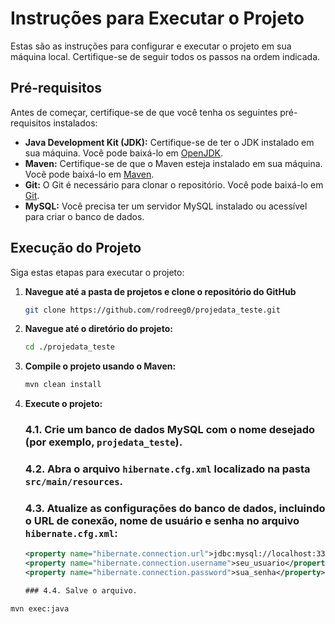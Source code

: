 # Instruções para Executar o Projeto

Estas são as instruções para configurar e executar o projeto em sua máquina local. Certifique-se de seguir todos os passos na ordem indicada.

## Pré-requisitos

Antes de começar, certifique-se de que você tenha os seguintes pré-requisitos instalados:

- **Java Development Kit (JDK):** Certifique-se de ter o JDK instalado em sua máquina. Você pode baixá-lo em [OpenJDK](https://adoptopenjdk.net/).
- **Maven:** Certifique-se de que o Maven esteja instalado em sua máquina. Você pode baixá-lo em [Maven](https://maven.apache.org/download.cgi).
- **Git:** O Git é necessário para clonar o repositório. Você pode baixá-lo em [Git](https://git-scm.com/downloads).
- **MySQL:** Você precisa ter um servidor MySQL instalado ou acessível para criar o banco de dados.



## Execução do Projeto

Siga estas etapas para executar o projeto:

1. **Navegue até a pasta de projetos e clone o repositório do GitHub**

   ```bash
   git clone https://github.com/rodreeg0/projedata_teste.git


2. **Navegue até o diretório do projeto:**

   ```bash
   cd ./projedata_teste


3. **Compile o projeto usando o Maven:**

   ```bash
   mvn clean install

4. **Execute o projeto:**

   ### 4.1. Crie um banco de dados MySQL com o nome desejado (por exemplo, `projedata_teste`).

   ### 4.2. Abra o arquivo `hibernate.cfg.xml` localizado na pasta `src/main/resources`.

   ### 4.3. Atualize as configurações do banco de dados, incluindo o URL de conexão, nome de usuário e senha no arquivo `hibernate.cfg.xml`:

      ```xml
      <property name="hibernate.connection.url">jdbc:mysql://localhost:3306/projedata_teste</property>
      <property name="hibernate.connection.username">seu_usuario</property>
      <property name="hibernate.connection.password">sua_senha</property>

   ### 4.4. Salve o arquivo.

```bash
mvn exec:java

